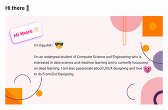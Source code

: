 ### Hi there 👋
![img](https://github.com/kaushikroychowdhury/kaushikroychowdhury/blob/master/img.png?raw=true)
